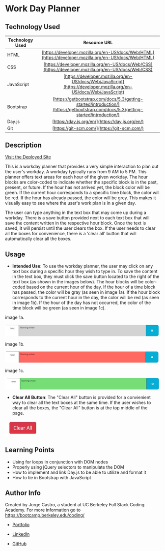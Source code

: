 # Work Day Planner

## Technology Used

| Technology Used |                                                            Resource URL                                                            |
| --------------- | :--------------------------------------------------------------------------------------------------------------------------------: |
| HTML            |               [https://developer.mozilla.org/en-US/docs/Web/HTML](https://developer.mozilla.org/en-US/docs/Web/HTML)               |
| CSS             |                [https://developer.mozilla.org/en-US/docs/Web/CSS](https://developer.mozilla.org/en-US/docs/Web/CSS)                |
| JavaScript      |         [https://developer.mozilla.org/en-US/docs/Web/JavaScript](https://developer.mozilla.org/en-US/docs/Web/JavaScript)         |
| Bootstrap       | [https://getbootstrap.com/docs/5.3/getting-started/introduction/](https://getbootstrap.com/docs/5.3/getting-started/introduction/) |
| Day.js          |                                          [https://day.js.org/en/](https://day.js.org/en/)                                          |
| Git             |                                            [https://git-scm.com/](https://git-scm.com/)                                            |

## Description

[Visit the Deployed Site](https://jacastro619.github.io/work-day-planner/)

This is a workday planner that provides a very simple interaction to plan out the user's workday. A workday typically runs from 9 AM to 5 PM. This planner offers text areas for each hour of the given workday. The hour blocks are color-coded to indicate whether the specific block is in the past, present, or future. If the hour has not arrived yet, the block color will be green. If the current hour corresponds to a specific time block, the color will be red. If the hour has already passed, the color will be grey. This makes it visually easy to see where the user's work plan is in a given day.

The user can type anything in the text box that may come up during a workday. There is a save button provided next to each text box that will save the content written in the respective hour block. Once the text is saved, it will persist until the user clears the box. If the user needs to clear all the boxes for convenience, there is a 'clear all' button that will automatically clear all the boxes.

## Usage

- **Intended Use**: To use the workday planner, the user may click on any text box during a specific hour they wish to type in. To save the content in the text box, they must click the save button located to the right of the text box (as shown in the images below). The hour blocks will be color-coded based on the current hour of the day. If the hour of a time block has passed, the color will be gray (as seen in image 1a). If the hour block corresponds to the current hour in the day, the color will be red (as seen in image 1b). If the hour of the day has not occurred, the color of the time block will be green (as seen in image 1c).

image 1a.

![Screenshot of past block](./assets/images/time%20block%20past.JPG)

image 1b.

![Screenshot of present block](./assets/images/time%20block%20present.JPG)

image 1c.

![Screenshot of future block](./assets/images/time%20block%20future.JPG)

- **Clear All Button**: The "Clear All" button is provided for a convienient way to clear all the text boxes at the same time. If the user wishes to clear all the boxes, the "Clear All" button is at the top middle of the page.

![Screenshot of clear all button](./assets/images/clear%20all%20button.JPG)

## Learning Points

- Using for loops in conjunction with DOM nodes
- Properly using jQuery selectors to manipulate the DOM
- How to implement and link Day.js to be able to utilize and format it
- How to tie in Bootstrap with JavaScript

## Author Info

Created by Jorge Castro, a student at UC Berkeley Full Stack Coding Academy. For more information go to https://bootcamp.berkeley.edu/coding/

- [Portfolio](https://jacastro619.github.io/my-portfolio/)

- [LinkedIn](https://www.linkedin.com/in/jorge-castro-2a9545177/)

- [GitHub](https://github.com/Jacastro619)
